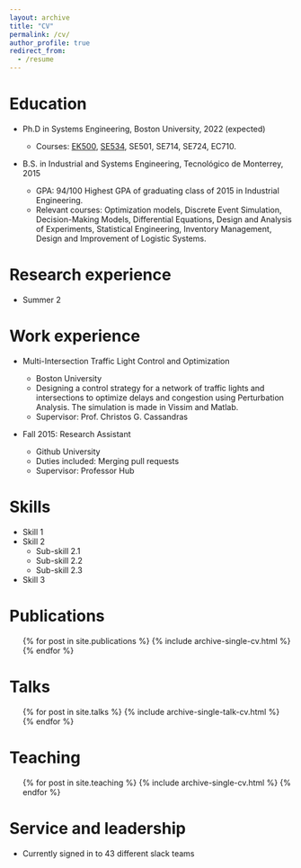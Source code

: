```yaml
---
layout: archive
title: "CV"
permalink: /cv/
author_profile: true
redirect_from:
  - /resume
---
```

Education
======
* Ph.D in Systems Engineering, Boston University, 2022 (expected)
  * Courses: [EK500](https://www.bu.edu/academics/eng/courses/eng-ek-500/), [SE534](https://www.bu.edu/academics/eng/courses/eng-se-524/), SE501, SE714, SE724, EC710.

* B.S. in Industrial and Systems Engineering, Tecnológico de Monterrey, 2015
  * GPA: 94/100 Highest GPA of graduating class of 2015 in Industrial Engineering.
  * Relevant courses: Optimization models, Discrete Event Simulation, Decision-Making Models, Differential Equations,
Design and Analysis of Experiments, Statistical Engineering, Inventory Management, Design and Improvement of
Logistic Systems.

Research experience
======
* Summer 2



Work experience
======
* Multi-Intersection Traffic Light Control and Optimization
  * Boston University
  * Designing a control strategy for a network of traffic lights and intersections to optimize delays and congestion
using Perturbation Analysis. The simulation is made in Vissim and Matlab.
  * Supervisor: Prof. Christos G. Cassandras

* Fall 2015: Research Assistant
  * Github University
  * Duties included: Merging pull requests
  * Supervisor: Professor Hub
  
Skills
======
* Skill 1
* Skill 2
  * Sub-skill 2.1
  * Sub-skill 2.2
  * Sub-skill 2.3
* Skill 3

Publications
======
  <ul>{% for post in site.publications %}
    {% include archive-single-cv.html %}
  {% endfor %}</ul>
  
Talks
======
  <ul>{% for post in site.talks %}
    {% include archive-single-talk-cv.html %}
  {% endfor %}</ul>
  
Teaching
======
  <ul>{% for post in site.teaching %}
    {% include archive-single-cv.html %}
  {% endfor %}</ul>
  
Service and leadership
======
* Currently signed in to 43 different slack teams
